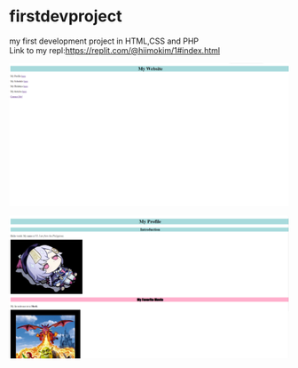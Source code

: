 # firstdevproject
my first development project in HTML,CSS and PHP
<br>
Link to my repl:https://replit.com/@hiimokim/1#index.html

![Screenshot1](122.png)

![Screenshot2](133.png)



